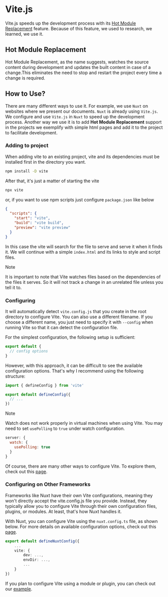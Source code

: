 # Vite.js

Vite.js speeds up the development process with its
[Hot Module Replacement][] feature. Because of this
feature, we used to research, we learned, we use it.

## Hot Module Replacement

Hot Module Replacement, as the name suggests, watches the source content during
development and updates the built content in case of a change.This eliminates
the need to stop and restart the project every time a change is required.

## How to Use?

There are many different ways to use it. For example, we use `Nuxt` on websites
where we present our documents. `Nuxt` is already using `Vite.js`. We configure
and use `Vite.js` in `Nuxt` to speed up the development process. Another way we
use it is to add **Hot Module Replacement** support in the projects we exemplify
with simple html pages and add it to the project to facilitate development.

### Adding to project

When adding vite to an existing project, vite and its dependencies must be
installed first in the directory you want.

```bash
npm install -D vite
```

After that, it's just a matter of starting the vite

```bash
npx vite
```

or, if you want to use npm scripts just configure `package.json` like below

```json
{
  "scripts": {
    "start": "vite",
    "build": "vite build",
    "preview": "vite preview"
  }
}
```

In this case the vite will search for the file to serve and serve it when it
finds it. We will continue with a simple `index.html` and its links to style and
script files.

> [!NOTE]
>
> It is important to note that Vite watches files based on the dependencies of
> the files it serves. So it will not track a change in an unrelated file unless
> you tell it to.

### Configuring

It will automatically detect `vite.config.js` that you create in the root
directory to configure Vite. You can also use a different filename. If you
choose a different name, you just need to specify it with `--config` when
running Vite so that it can detect the configuration file.

For the simplest configuration, the following setup is sufficient:

```js
export default {
  // config options
}
```

However, with this approach, it can be difficult to see the available
configuration options. That's why I recommend using the following structure:

```js
import { defineConfig } from 'vite'

export default defineConfig({
  // ...
})
```

> [!NOTE]
>
> Watch does not work properly in virtual machines when using Vite. You may need
> to set `usePolling` to `true` under watch configuration.
>
> ```js
> server: {
>   watch: {
>     usePolling: true
>   }
> }
> ```

Of course, there are many other ways to configure Vite. To explore them, check
out this [page][configuring-vite].

### Configuring on Other Frameworks

Frameworks like Nuxt have their own Vite configurations, meaning they won't
directly accept the vite.config.js file you provide. Instead, they typically
allow you to configure Vite through their own configuration files, plugins, or
modules. At least, that's how Nuxt handles it.

With Nuxt, you can configure Vite using the `nuxt.config.ts` file, as shown
below. For more details on available configuration options, check out this
[page][vite-configuration-on-nuxt].

```ts
export default defineNuxtConfig({
    ...
    vite: {
        dev: ...,
        envDir: ...,
        ...
    }
})
```

If you plan to configure Vite using a module or plugin, you can check out our
[example](configure-in-nuxt/.theme/modules/mouselessway.js).

[Hot Module Replacement]: https://vite.dev/guide/features.html#hot-module-replacement
[configuring-vite]: https://vite.dev/config/#configuring-vite
[vite-configuration-on-nuxt]: https://nuxt.com/docs/api/nuxt-config#vite